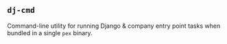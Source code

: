 ## `dj-cmd`

Command-line utility for running Django & company entry point tasks when bundled in a single `pex` binary.
